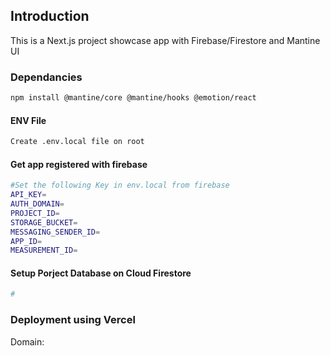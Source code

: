 ## Introduction

This is a Next.js project showcase app with Firebase/Firestore and Mantine UI

### Dependancies

```bash
npm install @mantine/core @mantine/hooks @emotion/react
```

#### ENV File

```bash
Create .env.local file on root
```

#### Get app registered with firebase

```bash
#Set the following Key in env.local from firebase
API_KEY=
AUTH_DOMAIN=
PROJECT_ID=
STORAGE_BUCKET=
MESSAGING_SENDER_ID=
APP_ID=
MEASUREMENT_ID=
```

#### Setup Porject Database on Cloud Firestore

```bash
#

```

### Deployment using Vercel

Domain:
